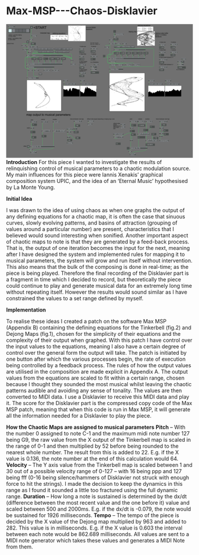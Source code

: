 # Max-MSP---Chaos-Disklavier
![alt text](https://github.com/tom0000000/Max-MSP---Chaos-Disklavier/blob/master/chaosScreen.PNG "screenshot")
<b>Introduction</b>
For this piece I wanted to investigate the results of relinquishing control of musical parameters to a chaotic modulation source. My main influences for this piece were Iannis Xenakis’ graphical composition system UPIC, and the idea of an ‘Eternal Music’ hypothesised by La Monte Young.

<b>Initial Idea</b>

I was drawn to the idea of using chaos as when one graphs the output of any defining equations for a chaotic map, it is often the case that sinuous curves, slowly evolving patterns, and basins of attraction (grouping of values around a particular number) are present, characteristics that I believed would sound interesting when sonified. Another important aspect of chaotic maps to note is that they are generated by a feed-back process. That is, the output of one iteration becomes the input for the next, meaning after I have designed the system and implemented rules for mapping it to musical parameters, the system will grow and run itself without intervention. This also means that the bulk of the composing is done in real-time; as the piece is being played. Therefore the final recording of the Disklavier part is a fragment in time which I decided to record, but theoretically the piece could continue to play and generate musical data for an extremely long time without repeating itself. However the results would sound similar as I have constrained the values to a set range defined by myself.

<b>Implementation</b>

To realise these ideas I created a patch on the software Max MSP (Appendix B) containing the defining equations for the Tinkerbell (fig.2) and Dejong Maps (fig.1), chosen for the simplicity of their equations and the complexity of their output when graphed. With this patch I have control over the input values to the equations, meaning I also have a certain degree of control over the general form the output will take. The patch is initiated by one button after which the various processes begin, the rate of execution being controlled by a feedback process. The rules of how the output values are utilised in the composition are made explicit in Appendix A. 
The output values from the equations are scaled to fit within a certain range, chosen because I thought they sounded the most musical whilst leaving the chaotic patterns audible and avoiding any sense of tonality. The values are then converted to MIDI data. I use a Disklavier to receive this MIDI data and play it. The score for the Disklavier part is the compressed copy code of the Max MSP patch, meaning that when this code is run in Max MSP, it will generate all the information needed for a Disklavier to play the piece. 

<b>How the Chaotic Maps are assigned to
musical parameters</b>
<b>Pitch</b> – With the number 0 assigned to note C-1 and the maximum midi note number 127
being G9, the raw value from the X output of the Tinkerbell map is scaled in the range of
0-1 and then multiplied by 52 before being rounded to the nearest whole number. The
result from this is added to 22. E.g. if the X value is 0.136, the note number at the end of
this calculation would 64.
<b>Velocity</b> – The Y axis value from the Tinkerbell map is scaled between 1 and 30 out of a
possible velocity range of 0-127 – with 16 being ppp and 127 being fff (0-16 being
silence/hammers of Disklavier not struck with enough force to hit the strings). I made the
decision to keep the dynamics in this range as I found it sounded a little too fractured
using the full dynamic range.
<b>Duration</b> – How long a note is sustained is determined by the dx/dt (difference between
the most recent value and the one before it) value and scaled between 500 and 2000ms. E.g.
if the dx/dt is -0.079, the note would be sustained for 1926 milliseconds.
<b>Tempo</b> – The tempo of the piece is decided by the X value of the Dejong map multiplied
by 963 and added to 282. This value is in milliseconds. E.g. if the X value is 0.603 the
interval between each note would be 862.689 milliseconds.
All values are sent to a MIDI note generator which takes these values and generates a
MIDI Note from them.

